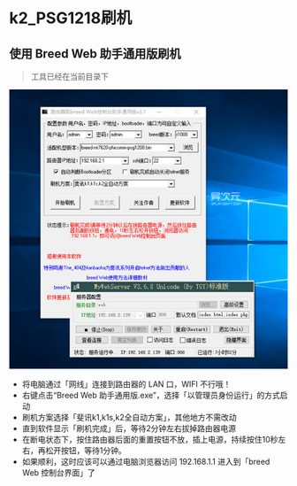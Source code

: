 # k2_PSG1218刷机

## 使用 Breed Web 助手通用版刷机
> 工具已经在当前目录下  

![](./images/breed_assistant.jpg) 

- 将电脑通过「网线」连接到路由器的 LAN 口，WIFI 不行哦！
- 右键点击“Breed Web 助手通用版.exe”，选择「以管理员身份运行」的方式启动
- 刷机方案选择「斐讯k1,k1s,k2全自动方案」，其他地方不需改动
- 直到软件显示「刷机完成」后，等待2分钟左右拔掉路由器电源
- 在断电状态下，按住路由器后面的重置按钮不放，插上电源，持续按住10秒左右，再松开按钮，等待1分钟。
- 如果顺利，这时应该可以通过电脑浏览器访问 192.168.1.1 进入到「breed Web 控制台界面」了